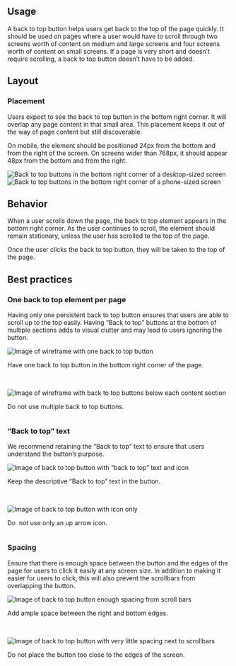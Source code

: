 <script type="module" src="/assets/javascript/elements/uxdot-best-practice.js"></script>

<style>
  .grid {
    display: grid;
    grid-template-columns: 1fr;
    gap: var(--rh-space-2xl, 32px);
  }

  @container (min-width: 567px) {
    .grid {
      grid-template-columns: 1fr 1fr;
    }
  }
</style>

## Usage

A back to top button helps users get back to the top of the page quickly. It should be used on pages where a user would have to scroll through two screens worth of content on medium and large screens and four screens worth of content on small screens. If a page is very short and doesn’t require scrolling, a back to top button doesn’t have to be added.

## Layout

### Placement

Users expect to see the back to top button in the bottom right corner. It will overlap any page content in that small area. This placement keeps it out of the way of page content but still discoverable.

On mobile, the element should be positioned 24px from the bottom and from the right of the screen. On screens wider than 768px, it should appear 48px from the bottom and from the right.

<uxdot-example variant="full" width-adjustment="1000px" no-border alignment="left">
  <img src="../back-to-top-placement-desktop.jpg" alt="Back to top buttons in the bottom right corner of a desktop-sized screen" slot="image">
</uxdot-example>


<uxdot-example variant="full" width-adjustment="320px" no-border alignment="left">
  <img src="../back-to-top-placement-phone.jpg" alt="Back to top buttons in the bottom right corner of a phone-sized screen" slot="image">  
</uxdot-example>

## Behavior

When a user scrolls down the page, the back to top element appears in the bottom right corner. As the user continues to scroll, the element should remain stationary, unless the user has scrolled to the top of the page.

Once the user clicks the back to top button, they will be taken to the top of the page.

## Best practices

### One back to top element per page

Having only one persistent back to top button ensures that users are able to scroll up to the top easily. Having “Back to top” buttons at the bottom of multiple sections adds to visual clutter and may lead to users ignoring the button.

<div class="grid">
  <uxdot-best-practice variant="do">
    <uxdot-example slot="image" variant="full" no-border alignment="left" width-adjustment="468px">
      <img src="../one-back-to-top-do.svg" alt="Image of wireframe with one back to top button">
    </uxdot-example>
    <p>Have one back to top button in the bottom right corner of the page.</p>
  </uxdot-best-practice>
  <uxdot-best-practice variant="dont">
    <uxdot-example slot="image" variant="full" no-border alignment="left" width-adjustment="468px">
      <img src="../one-back-to-top-dont.svg" alt="Image of wireframe with back to top buttons below each content section">
    </uxdot-example>
    <p>Do not use multiple back to top buttons.</p>
  </uxdot-best-practice>
</div>

### “Back to top” text

We recommend retaining the “Back to top” text to ensure that users understand the button’s purpose.

<div class="grid">
  <uxdot-best-practice variant="do">
    <uxdot-example slot="image" variant="full" width-adjustment="90px" no-border alignment="left">
      <img src="../back-to-top.svg" alt="Image of back to top button with “back to top” text and icon">
    </uxdot-example>
    <p>Keep the descriptive “Back to top” text in the button.</p>
  </uxdot-best-practice>
  <uxdot-best-practice variant="dont">
    <uxdot-example slot="image" variant="full" width-adjustment="24px" no-border alignment="left">
      <img src="../back-to-top-icon-only.svg" alt="Image of back to top button with icon only" >
    </uxdot-example>
    <p>Do  not use only an up arrow icon.</p>
  </uxdot-best-practice>
</div>

### Spacing

Ensure that there is enough space between the button and the edges of the page for users to click it easily at any screen size. In addition to making it easier for users to click, this will also prevent the scrollbars from overlapping the button.

<div class="grid">
  <uxdot-best-practice variant="do">
    <uxdot-example slot="image" variant="full" no-border alignment="left" width-adjustment="356px">
      <img src="../back-to-top-spacing-do.svg" alt="Image of back to top button enough spacing from scroll bars">
    </uxdot-example>
    <p>Add ample space between the right and bottom edges.</p>
  </uxdot-best-practice>
  <uxdot-best-practice variant="dont">
    <uxdot-example slot="image" variant="full" no-border alignment="left" width-adjustment="356px">
      <img src="../back-to-top-spacing-dont.svg" alt="Image of back to top button with very little spacing next to scrollbars">
    </uxdot-example>
    <p>Do not place the button too close to the edges of the screen.</p>
  </uxdot-best-practice>
</div>
